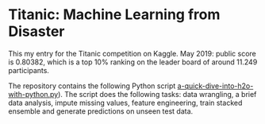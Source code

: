 # Titanic: Machine Learning from Disaster
This my entry for the Titanic competition on Kaggle. May 2019: public score is 0.80382, which is a top 10% ranking on the leader board of around 11.249 participants.

The repository contains the following Python script  [a-quick-dive-into-h2o-with-python.py](/a-quick-dive-into-h2o-with-python.py)). The script does the following tasks: data wrangling, a brief data analysis, impute missing values, feature engineering, train stacked ensemble and generate predictions on unseen test data. 
